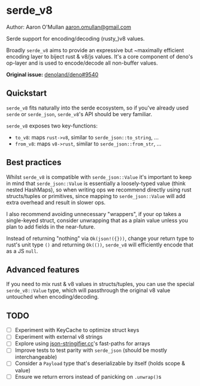 # serde_v8

Author: Aaron O'Mullan <aaron.omullan@gmail.com>

Serde support for encoding/decoding (rusty_)v8 values.

Broadly `serde_v8` aims to provide an expressive but ~maximally efficient
encoding layer to biject rust & v8/js values. It's a core component of deno's
op-layer and is used to encode/decode all non-buffer values.

**Original issue:**
[denoland/deno#9540](https://github.com/denoland/deno/issues/9540)

## Quickstart

`serde_v8` fits naturally into the serde ecosystem, so if you've already used
`serde` or `serde_json`, `serde_v8`'s API should be very familiar.

`serde_v8` exposes two key-functions:

- `to_v8`: maps `rust->v8`, similar to `serde_json::to_string`, ...
- `from_v8`: maps `v8->rust`, similar to `serde_json::from_str`, ...

## Best practices

Whilst `serde_v8` is compatible with `serde_json::Value` it's important to keep
in mind that `serde_json::Value` is essentially a loosely-typed value (think
nested HashMaps), so when writing ops we recommend directly using rust
structs/tuples or primitives, since mapping to `serde_json::Value` will add
extra overhead and result in slower ops.

I also recommend avoiding unnecessary "wrappers", if your op takes a
single-keyed struct, consider unwrapping that as a plain value unless you plan
to add fields in the near-future.

Instead of returning "nothing" via `Ok(json!({}))`, change your return type to
rust's unit type `()` and returning `Ok(())`, `serde_v8` will efficiently encode
that as a JS `null`.

## Advanced features

If you need to mix rust & v8 values in structs/tuples, you can use the special
`serde_v8::Value` type, which will passthrough the original v8 value untouched
when encoding/decoding.

## TODO

- [ ] Experiment with KeyCache to optimize struct keys
- [ ] Experiment with external v8 strings
- [ ] Explore using
      [json-stringifier.cc](https://chromium.googlesource.com/v8/v8/+/refs/heads/master/src/json/json-stringifier.cc)'s
      fast-paths for arrays
- [ ] Improve tests to test parity with `serde_json` (should be mostly
      interchangeable)
- [ ] Consider a `Payload` type that's deserializable by itself (holds scope &
      value)
- [ ] Ensure we return errors instead of panicking on `.unwrap()`s
